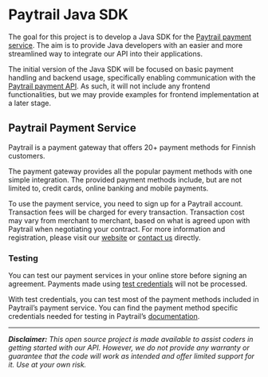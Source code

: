 # Paytrail Java SDK

The goal for this project is to develop a Java SDK for the [Paytrail payment service](https://www.paytrail.com/en). The aim is to provide Java developers with an easier and more streamlined way to integrate our API into their applications.

The initial version of the Java SDK will be focused on basic payment handling and backend usage, specifically enabling communication with the [Paytrail payment API](https://docs.paytrail.com/#/). As such, it will not include any frontend functionalities, but we may provide examples for frontend implementation at a later stage.

## Paytrail Payment Service

Paytrail is a payment gateway that offers 20+ payment methods for Finnish customers.

The payment gateway provides all the popular payment methods with one simple integration. The provided payment methods include, but are not limited to, credit cards, online banking and mobile payments.

To use the payment service, you need to sign up for a Paytrail account. Transaction fees will be charged for every transaction. Transaction cost may vary from merchant to merchant, based on what is agreed upon with Paytrail when negotiating your contract. For more information and registration, please visit our [website](https://www.paytrail.com/en) or [contact us](https://www.paytrail.com/en/contact) directly.

### Testing ###

You can test our payment services in your online store before signing an agreement. Payments made using [test credentials](https://docs.paytrail.com/#/?id=test-credentials) will not be processed.

With test credentials, you can test most of the payment methods included in Paytrail’s payment service. You can find the payment method specific credentials needed for testing in Paytrail’s [documentation](https://docs.paytrail.com/#/payment-method-providers).

---

**_Disclaimer:_** _This open source project is made available to assist coders in getting started with our API. However, we do not provide any warranty or guarantee that the code will work as intended and offer limited support for it. Use at your own risk._
